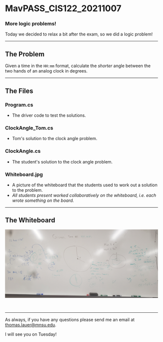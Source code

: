 # MavPASS_CIS122_20211007

### More logic problems!

Today we decided to relax a bit after the exam, so we did a logic problem!

<hr>

## The Problem

Given a time in the <code>HH:mm</code> format, calculate the <em>shorter</em> angle between the two hands of an analog clock in degrees.

<hr>

## The Files

### Program.cs
 - The driver code to test the solutions.

### ClockAngle_Tom.cs
 - Tom's solution to the clock angle problem.

### ClockAngle.cs
 - The student's solution to the clock angle problem.

### Whiteboard.jpg
 - A picture of the whiteboard that the students used to work out a solution to the problem.
 - <em>All students present worked collaboratively on the whiteboard, i.e. each wrote something on the board.</em>

<hr>

## The Whiteboard

![A picture of the whiteboard](https://github.com/tjlauer/MavPASS_CIS122_20211007/blob/main/Whiteboard.jpg?raw=true)

<br><hr>

As always, if you have any questions please send me an email at thomas.lauer@mnsu.edu.

I will see you on Tuesday!
